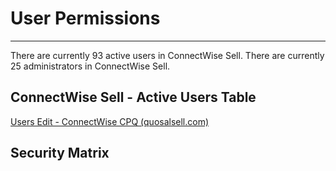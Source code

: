 # User Permissions
---
There are currently 93 active users in ConnectWise Sell.
There are currently 25 administrators in ConnectWise Sell.
## ConnectWise Sell - Active Users Table
[Users Edit - ConnectWise CPQ (quosalsell.com)](https://meriplex.quosalsell.com/QuosalWeb/adminuserslist.quosalweb?accesskey=meriplex_azure&datatheme=a&skin=quosal)
## Security Matrix
